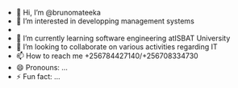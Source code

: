- 👋 Hi, I’m @brunomateeka
- 👀 I’m interested in developping management systems
- 
- 🌱 I’m currently learning software engineering atISBAT University
- 💞️ I’m looking to collaborate on various activities regarding IT
- 📫 How to reach me 
+256784427140/+256708334730
- 😄 Pronouns: ...
- ⚡ Fun fact: ...

<!---
brunomateeka/brunomateeka is a ✨ special ✨ repository because its `README.md` (this file) appears on your GitHub profile.
You can click the Preview link to take a look at your changes.
--->

